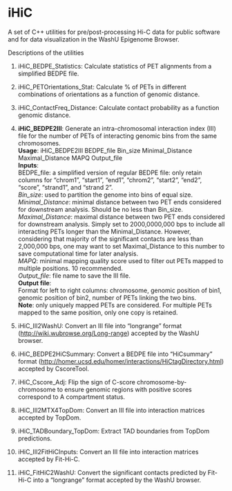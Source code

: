 # iHiC
A set of C++ utilities for pre/post-processing Hi-C data for public software and for data visualization in the WashU Epigenome Browser.

Descriptions of the utilities

1. iHiC_BEDPE_Statistics: Calculate statistics of PET alignments from a simplified BEDPE file.


2. iHiC_PETOrientations_Stat: Calculate % of PETs in different combinations of orientations as a function of genomic distance.
3. iHiC_ContactFreq_Distance: Calculate contact probability as a function genomic distance.
4. <b>iHiC_BEDPE2III</b>: Generate an intra-chromosomal interaction index (III) file for the number of PETs of interacting genomic bins from the same chromosomes.<br>
<b>Usage</b>: iHiC_BEDPE2III BEDPE_file Bin_size Minimal_Distance Maximal_Distance MAPQ Output_file<br>
<b>Inputs</b>:<br>
  BEDPE_file</em>: a simplified version of regular BEDPE file: only retain columns for “chrom1”, “start1”, “end1”, “chrom2”, “start2”, “end2”, “score”, “strand1”, and “strand 2”.<br>
  <em>Bin_size</em>: used to partition the genome into bins of equal size.<br>
  <em>Minimal_Distance</em>: minimal distance between two PET ends considered for downstream analysis. Should be no less than Bin_size.<br>
  <em>Maximal_Distance</em>: maximal distance between two PET ends considered for downstream analysis. Simply set to 2000,0000,000 bps to include all interacting PETs longer than the Minimal_Distance. However, considering that majority of the significant contacts are less than 2,000,000 bps, one may want to set Maximal_Distance to this number to save computational time for later analysis.<br>
  <em>MAPQ</em>: minimal mapping quality score used to filter out PETs mapped to multiple positions. 10 recommended.<br>
  <em>Output_file</em>: file name to save the III file.<br>
<b>Output file</b>:<br>
  Format for left to right columns: chromosome, genomic position of bin1, genomic position of bin2, number of PETs linking the two bins.<br>
  <b>Note</b>: only uniquely mapped PETs are considered. For multiple PETs mapped to the same position, only one copy is retained.<br>

5. iHiC_III2WashU: Convert an III file into “longrange” format (http://wiki.wubrowse.org/Long-range) accepted by the WashU browser.
6. iHiC_BEDPE2HiCSummary: Convert a BEDPE file into “HiCsummary” format (http://homer.ucsd.edu/homer/interactions/HiCtagDirectory.html) accepted by CscoreTool.
7. iHiC_Cscore_Adj: Flip the sign of C-score chromosome-by- chromosome to ensure genomic regions with positive scores correspond to A compartment status.
8. iHiC_III2MTX4TopDom: Convert an III file into interaction matrices accepted by TopDom.
9. iHiC_TADBoundary_TopDom: Extract TAD boundaries from TopDom predictions.
10. iHiC_III2FitHiCInputs: Convert an III file into interaction matrices accepted by Fit-Hi-C.
11. iHiC_FitHiC2WashU: Convert the significant contacts predicted by Fit-Hi-C into a “longrange” format accepted by the WashU browser.
